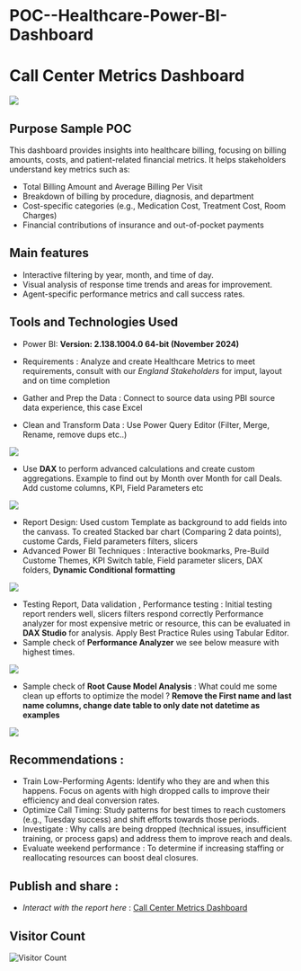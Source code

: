 # POC--Healthcare-Power-BI-Dashboard
# Call Center Metrics Dashboard
![](dashboard.png)


## **Purpose  Sample POC**

This dashboard provides insights into healthcare billing, focusing on billing amounts, costs, and patient-related financial metrics. It helps stakeholders understand key metrics such as:
- Total Billing Amount and Average Billing Per Visit
- Breakdown of billing by procedure, diagnosis, and department
- Cost-specific categories (e.g., Medication Cost, Treatment Cost, Room Charges)
- Financial contributions of insurance and out-of-pocket payments
 

## Main features
- Interactive filtering by year, month, and time of day.
- Visual analysis of response time trends and areas for improvement.
- Agent-specific performance metrics and call success rates.

## Tools and Technologies Used
- Power BI:  **Version: 2.138.1004.0 64-bit (November 2024)**

- Requirements : Analyze and create Healthcare Metrics to meet requirements, consult with our *England Stakeholders* for imput, layout and on time completion
- Gather and Prep the Data : Connect to source data using PBI source data experience, this case Excel
- Clean and Transform Data : Use Power Query Editor (Filter, Merge, Rename, remove dups etc..)
  
![](powerquery.png)

- Use **DAX** to perform advanced calculations and create custom aggregations. Example to find out by Month over Month for call Deals.
  Add custome columns, KPI, Field Parameters etc
  
![](dax.png)

- Report Design: Used custom Template as background to add fields into the canvass. To created Stacked bar chart (Comparing 2 data points), custome Cards, Field parameters
  filters, slicers
- Advanced Power BI Techniques : Interactive bookmarks, Pre-Build Custome Themes, KPI Switch table, Field parameter slicers,
  DAX folders, **Dynamic Conditional formatting** 
  
![](formating.png)

- Testing Report, Data validation , Performance testing : Initial testing report renders well, slicers filters respond correctly
  Performance analyzer for most expensive metric or resource, this can be evaluated in **DAX Studio** for analysis. Apply Best Practice Rules
  using Tabular Editor.
- Sample check of **Performance Analyzer** we see below measure with highest times. 
  
![](analyzer.png)

- Sample check of **Root Cause Model Analysis** : What could me some clean up efforts to optimize the model ?
  **Remove the First name and last name columns, change date table to
  only date not datetime as examples**
  
![](daxstudio.png)

## Recommendations :

- Train Low-Performing Agents: Identify who they are and when this happens.
  Focus on agents with high dropped calls to improve their efficiency and deal conversion rates.
- Optimize Call Timing: Study patterns for best times to reach customers (e.g., Tuesday success) and shift efforts towards those periods.
- Investigate : Why calls are being dropped (technical issues, insufficient training, or process gaps) and address them to improve reach and deals.
- Evaluate weekend performance : To determine if increasing staffing or reallocating resources can boost deal closures.

## Publish and share :

- *Interact with the report here* :
  [Call Center Metrics Dashboard](https://app.powerbi.com/reportEmbed?reportId=98b176ee-a109-4f2e-904f-f7170c3aee5b&autoAuth=true&ctid=78d1fb89-a6cc-4862-a67c-a7287504e26f)
  


## Visitor Count
![Visitor Count](https://hits.seeyoufarm.com/api/count/incr/badge.svg?url=https://github.com/YourUsername/YourRepoName&count_bg=%2379C83D&title_bg=%23555555&icon=&icon_color=%23E7E7E7&title=Visitors&edge_flat=false)



